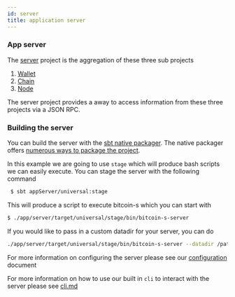 ```yaml
---
id: server
title: application server
---
```



### App server

The [server](../../app/server) project is the aggregation of these three sub projects

1. [Wallet](wallet.md)
2. [Chain](chain.md)
3. [Node](node.md)

The server project provides a away to access information from these three projects via a JSON RPC.

### Building the server

You can build the server with the [sbt native packager](https://github.com/sbt/sbt-native-packager).
The native packager offers [numerous ways to package the project](https://github.com/sbt/sbt-native-packager#examples).

In this example we are going to use `stage` which will produce bash scripts we can easily execute. You can stage the server with the following command

```bash
 $ sbt appServer/universal:stage
```

This will produce a script to execute bitcoin-s which you can start with

```bash
$ ./app/server/target/universal/stage/bin/bitcoin-s-server
```

If you would like to pass in a custom datadir for your server, you can do

```bash
./app/server/target/universal/stage/bin/bitcoin-s-server --datadir /path/to/datadir/
```
For more information on configuring the server please see our [configuration](configuration.md) document

For more information on how to use our built in `cli` to interact with the server please see [cli.md](cli.md)